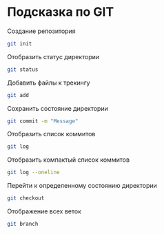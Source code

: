 # Подсказка по GIT

Создание репозитория
```sh
git init
```

Отобразить статус директории
```sh
git status
```

Добавить файлы к трекингу
```sh
git add
```

Сохранить состояние директории
```sh
git commit -m "Message"
```

Отобразить список коммитов
```sh
git log
```

Отобразить компактый список коммитов
```sh
git log --oneline
```

Перейти к определенному состоянию директории
```sh
git checkout
```

Отображение всех веток
```sh
git branch
```
